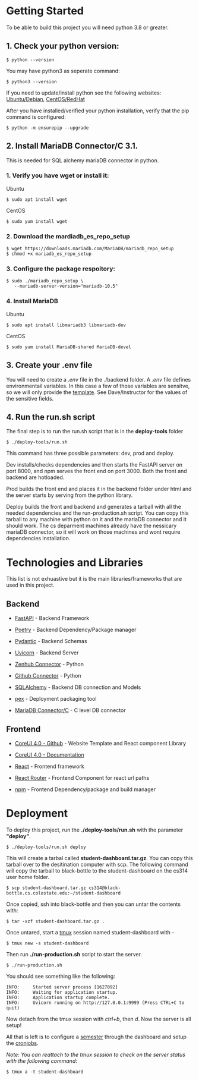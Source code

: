 # Getting Started

To be able to build this project you will need python 3.8 or greater.

## 1. Check your python version:

```
$ python --version
```

You may have python3 as seperate command:

```
$ python3 --version
```

If you need to update/install python see the following websites: [Ubuntu/Debian](https://docs.python-guide.org/starting/install3/linux/), [CentOS/RedHat](https://www.liquidweb.com/kb/how-to-install-python-3-on-centos-7/)

After you have installed/verified your python installation, verify that the pip command is configured:

```
$ python -m ensurepip --upgrade
```

## 2. Install MariaDB Connector/C 3.1.

This is needed for SQL alchemy mariaDB connector in python.

### 1. Verify you have wget or install it:

Ubuntu

```
$ sudo apt install wget
```

CentOS

```
$ sudo yum install wget
```

### 2. Download the mardiadb_es_repo_setup

```
$ wget https://downloads.mariadb.com/MariaDB/mariadb_repo_setup
$ chmod +x mariadb_es_repo_setup
```

### 3. Configure the package respoitory:

```
$ sudo ./mariadb_repo_setup \
   --mariadb-server-version="mariadb-10.5"
```

### 4. Install MariaDB

Ubuntu

```
$ sudo apt install libmariadb3 libmariadb-dev
```

CentOS

```
$ sudo yum install MariaDB-shared MariaDB-devel
```

## 3. Create your .env file

You will need to create a _.env_ file in the ./backend folder. A _.env_ file defines environmentail variables. In this case a few of those variables are sensitve, so we will only provide the [template](./CONFIG.md). See Dave/Instructor for the values of the sensitive fields.

## 4. Run the run.sh script

The final step is to run the run.sh script that is in the **deploy-tools** folder

```
$ ./deploy-tools/run.sh
```

This command has three possible parameters: dev, prod and deploy.

Dev installs/checks dependencies and then starts the FastAPI server on port 8000, and npm serves the front end on port 3000. Both the front and backend are hotloaded.

Prod builds the front end and places it in the backend folder under html and the server starts by serving from the python library.

Deploy builds the front and backend and generates a tarball with all the needed dependencies and the run-production.sh script. You can copy this tarball to any machine with python on it and the mariaDB connector and it should work. The cs deparment machines already have the nessicary mariaDB connector, so it will work on those machines and wont require dependencies installation.

# Technologies and Libraries

This list is not exhuastive but it is the main libraries/frameworks that are used in this project.

## Backend

- [FastAPI](https://fastapi.tiangolo.com/) - Backend Framework

- [Poetry](https://python-poetry.org/) - Backend Dependency/Package manager

- [Pydantic](https://pydantic-docs.helpmanual.io/) - Backend Schemas

- [Uvicorn](https://www.uvicorn.org/) - Backend Server

- [Zenhub Connector](https://pypi.org/project/pyzenhub/) - Python

- [Github Connector](https://github.com/PyGithub/PyGithub) - Python

- [SQLAlchemy](https://www.sqlalchemy.org/) - Backend DB connection and Models

- [pex](https://pex.readthedocs.io/en/v2.1.46/) - Deployment packaging tool

- [MariaDB Connector/C](https://mariadb.com/docs/clients/mariadb-connectors/connector-c/install/) - C level DB connector

## Frontend

- [CoreUI 4.0 - Github](https://github.com/coreui/coreui-free-react-admin-template#installation) - Website Template and React component Library

- [CoreUI 4.0 - Documentation](https://coreui.io/react/docs/4.0/getting-started/introduction/)

- [React](https://reactjs.org/) - Frontend framework

- [React Router](https://reactrouter.com/) - Frontend Component for react url paths

- [npm](https://docs.npmjs.com/) - Frontend Dependency/package and build manager

# Deployment

To deploy this project, run the **./deploy-tools/run.sh** with the parameter **"deploy"**.

```
$ ./deploy-tools/run.sh deploy
```

This will create a tarbal called **student-dashboard.tar.gz**. You can copy this tarball over to the desitination computer with scp. The following command will copy the tarball to black-bottle to the student-dashboard on the cs314 user home folder.

```
$ scp student-dashboard.tar.gz cs314@black-bottle.cs.colostate.edu:~/student-dashboard
```

Once copied, ssh into black-bottle and then you can untar the contents with:

```
$ tar -xzf student-dashboard.tar.gz .
```

Once untared, start a [tmux](https://tmuxcheatsheet.com/) session named student-dashboard with -

```
$ tmux new -s student-dashboard
```

Then run **./run-production.sh** script to start the server.

```
$ ./run-production.sh
```

You should see something like the following:

```
INFO:     Started server process [1627092]
INFO:     Waiting for application startup.
INFO:     Application startup complete.
INFO:     Uvicorn running on http://127.0.0.1:9999 (Press CTRL+C to quit)
```

Now detach from the tmux session with _ctrl+b_, then _d_.
Now the server is all setup!

All that is left is to configure a [semester](./CONFIG.md#semester) through the dashboard and setup the [cronjobs](./CONFIG.md#cronjob).

_Note: You can reattach to the tmux session to check on the server status with the following command_:

```
$ tmux a -t student-dashboard
```
